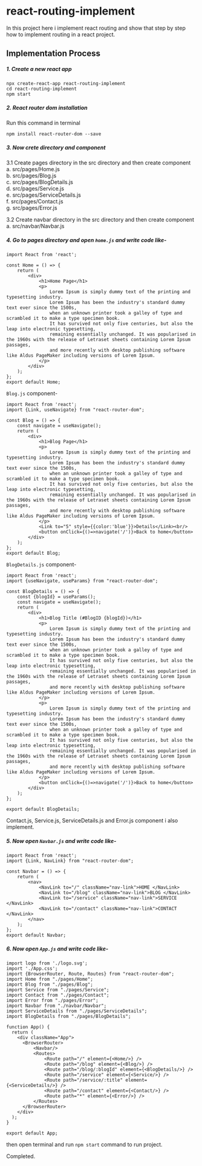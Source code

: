# react-routing-implement

In this project here i implement react routing and show that step by step how to implement routing in a react project.

## Implementation Process

##### 1. Create a new react app
```
npx create-react-app react-routing-implement
cd react-routing-implement
npm start
```

##### 2. React router dom installation
Run this command in terminal
```
npm install react-router-dom --save
```

##### 3. Now crete directory and component

3.1 Create pages directory in the src directory and then create component  <br>
a. src/pages/Home.js <br>
b. src/pages/Blog.js <br>
c. src/pages/BlogDetails.js <br>
d. src/pages/Service.js <br>
e. src/pages/ServiceDetails.js <br>
f. src/pages/Contact.js <br>
g. src/pages/Error.js <br>

3.2 Create navbar directory in the src directory and then create component  <br>
a. src/navbar/Navbar.js <br>

##### 4. Go to pages directory and open ``` home.js ``` and write code like-
``` 
import React from 'react';

const Home = () => {
    return (
        <div>
            <h1>Home Page</h1>
            <p>
                Lorem Ipsum is simply dummy text of the printing and typesetting industry.
                Lorem Ipsum has been the industry's standard dummy text ever since the 1500s,
                when an unknown printer took a galley of type and scrambled it to make a type specimen book.
                It has survived not only five centuries, but also the leap into electronic typesetting,
                remaining essentially unchanged. It was popularised in the 1960s with the release of Letraset sheets containing Lorem Ipsum passages,
                and more recently with desktop publishing software like Aldus PageMaker including versions of Lorem Ipsum.
            </p>
        </div>
    );
};
export default Home;
```

``` Blog.js ``` component-
``` 
import React from 'react';
import {Link, useNavigate} from "react-router-dom";

const Blog = () => {
    const navigate = useNavigate();
    return (
        <div>
            <h1>Blog Page</h1>
            <p>
                Lorem Ipsum is simply dummy text of the printing and typesetting industry.
                Lorem Ipsum has been the industry's standard dummy text ever since the 1500s,
                when an unknown printer took a galley of type and scrambled it to make a type specimen book.
                It has survived not only five centuries, but also the leap into electronic typesetting,
                remaining essentially unchanged. It was popularised in the 1960s with the release of Letraset sheets containing Lorem Ipsum passages,
                and more recently with desktop publishing software like Aldus PageMaker including versions of Lorem Ipsum.
            </p>
            <Link to="5" style={{color:'blue'}}>Details</Link><br/>
            <button onClick={()=>navigate('/')}>Back to home</button>
        </div>
    );
};
export default Blog;
```

``` BlogDetails.js ``` component-
``` 
import React from 'react';
import {useNavigate, useParams} from "react-router-dom";

const BlogDetails = () => {
    const {blogId} = useParams();
    const navigate = useNavigate();
    return (
        <div>
            <h1>Blog Title (#BlogID {blogId})</h1>
            <p>
                Lorem Ipsum is simply dummy text of the printing and typesetting industry.
                Lorem Ipsum has been the industry's standard dummy text ever since the 1500s,
                when an unknown printer took a galley of type and scrambled it to make a type specimen book.
                It has survived not only five centuries, but also the leap into electronic typesetting,
                remaining essentially unchanged. It was popularised in the 1960s with the release of Letraset sheets containing Lorem Ipsum passages,
                and more recently with desktop publishing software like Aldus PageMaker including versions of Lorem Ipsum.
            </p>
            <p>
                Lorem Ipsum is simply dummy text of the printing and typesetting industry.
                Lorem Ipsum has been the industry's standard dummy text ever since the 1500s,
                when an unknown printer took a galley of type and scrambled it to make a type specimen book.
                It has survived not only five centuries, but also the leap into electronic typesetting,
                remaining essentially unchanged. It was popularised in the 1960s with the release of Letraset sheets containing Lorem Ipsum passages,
                and more recently with desktop publishing software like Aldus PageMaker including versions of Lorem Ipsum.
            </p>
            <button onClick={()=>navigate('/')}>Back to home</button>
        </div>
    );
};

export default BlogDetails;
```

Contact.js, Service.js, ServiceDetails.js and Error.js component i also implement.

##### 5. Now open ``` Navbar.js ``` and write code like-
``` 
import React from 'react';
import {Link, NavLink} from "react-router-dom";

const Navbar = () => {
    return (
        <nav>
            <NavLink to="/" className="nav-link">HOME </NavLink>
            <NavLink to="/blog" className="nav-link">BLOG </NavLink>
            <NavLink to="/service" className="nav-link">SERVICE </NavLink>
            <NavLink to="/contact" className="nav-link">CONTACT </NavLink>
        </nav>
    );
};
export default Navbar;
```

##### 6. Now open ``` App.js ``` and write code like-
``` 
import logo from './logo.svg';
import './App.css';
import {BrowserRouter, Route, Routes} from "react-router-dom";
import Home from "./pages/Home";
import Blog from "./pages/Blog";
import Service from "./pages/Service";
import Contact from "./pages/Contact";
import Error from "./pages/Error";
import Navbar from "./navbar/Navbar";
import ServiceDetails from "./pages/ServiceDetails";
import BlogDetails from "./pages/BlogDetails";

function App() {
  return (
    <div className="App">
      <BrowserRouter>
          <Navbar/>
          <Routes>
              <Route path="/" element={<Home/>} />
              <Route path="/blog" element={<Blog/>} />
              <Route path="/blog/:blogId" element={<BlogDetails/>} />
              <Route path="/service" element={<Service/>} />
              <Route path="/service/:title" element={<ServiceDetails/>} />
              <Route path="/contact" element={<Contact/>} />
              <Route path="*" element={<Error/>} />
          </Routes>
      </BrowserRouter>
    </div>
  );
}

export default App;
```

then open terminal and run ``` npm start ``` command to run project.

Completed.

